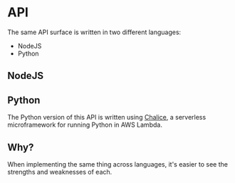 # API
The same API surface is written in two different languages:
- NodeJS
- Python

## NodeJS

## Python
The Python version of this API is written using [Chalice](https://aws.github.io/chalice/index), a serverless microframework for running Python in AWS Lambda.

## Why?
When implementing the same thing across languages, it's easier to see the strengths and weaknesses of each.